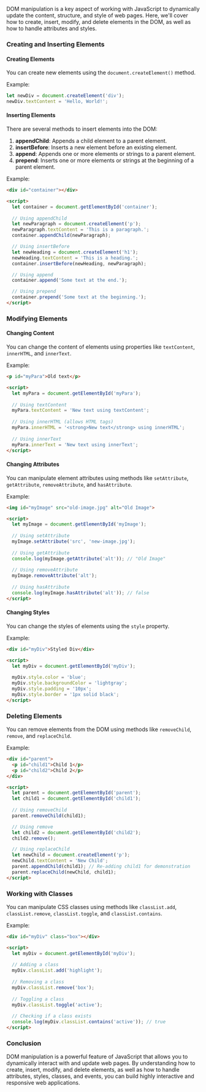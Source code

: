 DOM manipulation is a key aspect of working with JavaScript to dynamically update the content, structure, and style of web pages. Here, we'll cover how to create, insert, modify, and delete elements in the DOM, as well as how to handle attributes and styles.

### Creating and Inserting Elements

#### Creating Elements

You can create new elements using the `document.createElement()` method.

Example:
```javascript
let newDiv = document.createElement('div');
newDiv.textContent = 'Hello, World!';
```

#### Inserting Elements

There are several methods to insert elements into the DOM:

1. **appendChild**: Appends a child element to a parent element.
2. **insertBefore**: Inserts a new element before an existing element.
3. **append**: Appends one or more elements or strings to a parent element.
4. **prepend**: Inserts one or more elements or strings at the beginning of a parent element.

Example:
```html
<div id="container"></div>

<script>
  let container = document.getElementById('container');
  
  // Using appendChild
  let newParagraph = document.createElement('p');
  newParagraph.textContent = 'This is a paragraph.';
  container.appendChild(newParagraph);

  // Using insertBefore
  let newHeading = document.createElement('h1');
  newHeading.textContent = 'This is a heading.';
  container.insertBefore(newHeading, newParagraph);

  // Using append
  container.append('Some text at the end.');

  // Using prepend
  container.prepend('Some text at the beginning.');
</script>
```

### Modifying Elements

#### Changing Content

You can change the content of elements using properties like `textContent`, `innerHTML`, and `innerText`.

Example:
```html
<p id="myPara">Old text</p>

<script>
  let myPara = document.getElementById('myPara');
  
  // Using textContent
  myPara.textContent = 'New text using textContent';
  
  // Using innerHTML (allows HTML tags)
  myPara.innerHTML = '<strong>New text</strong> using innerHTML';
  
  // Using innerText
  myPara.innerText = 'New text using innerText';
</script>
```

#### Changing Attributes

You can manipulate element attributes using methods like `setAttribute`, `getAttribute`, `removeAttribute`, and `hasAttribute`.

Example:
```html
<img id="myImage" src="old-image.jpg" alt="Old Image">

<script>
  let myImage = document.getElementById('myImage');
  
  // Using setAttribute
  myImage.setAttribute('src', 'new-image.jpg');
  
  // Using getAttribute
  console.log(myImage.getAttribute('alt')); // "Old Image"
  
  // Using removeAttribute
  myImage.removeAttribute('alt');
  
  // Using hasAttribute
  console.log(myImage.hasAttribute('alt')); // false
</script>
```

#### Changing Styles

You can change the styles of elements using the `style` property.

Example:
```html
<div id="myDiv">Styled Div</div>

<script>
  let myDiv = document.getElementById('myDiv');
  
  myDiv.style.color = 'blue';
  myDiv.style.backgroundColor = 'lightgray';
  myDiv.style.padding = '10px';
  myDiv.style.border = '1px solid black';
</script>
```

### Deleting Elements

You can remove elements from the DOM using methods like `removeChild`, `remove`, and `replaceChild`.

Example:
```html
<div id="parent">
  <p id="child1">Child 1</p>
  <p id="child2">Child 2</p>
</div>

<script>
  let parent = document.getElementById('parent');
  let child1 = document.getElementById('child1');
  
  // Using removeChild
  parent.removeChild(child1);

  // Using remove
  let child2 = document.getElementById('child2');
  child2.remove();

  // Using replaceChild
  let newChild = document.createElement('p');
  newChild.textContent = 'New Child';
  parent.appendChild(child1); // Re-adding child1 for demonstration
  parent.replaceChild(newChild, child1);
</script>
```

### Working with Classes

You can manipulate CSS classes using methods like `classList.add`, `classList.remove`, `classList.toggle`, and `classList.contains`.

Example:
```html
<div id="myDiv" class="box"></div>

<script>
  let myDiv = document.getElementById('myDiv');
  
  // Adding a class
  myDiv.classList.add('highlight');
  
  // Removing a class
  myDiv.classList.remove('box');
  
  // Toggling a class
  myDiv.classList.toggle('active');
  
  // Checking if a class exists
  console.log(myDiv.classList.contains('active')); // true
</script>
```

### Conclusion

DOM manipulation is a powerful feature of JavaScript that allows you to dynamically interact with and update web pages. By understanding how to create, insert, modify, and delete elements, as well as how to handle attributes, styles, classes, and events, you can build highly interactive and responsive web applications.
